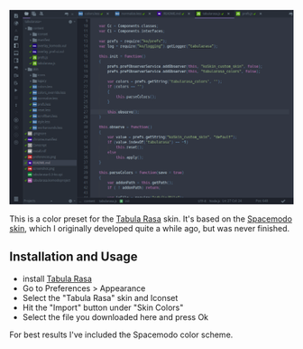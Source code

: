 ![Screenshot](screenshot.png)

This is a color preset for the [Tabula Rasa] skin. It's based on the [Spacemodo skin](http://komodoide.com/packages/skins/spacemodo/), which I originally developed quite a while ago, but was never finished.

## Installation and Usage

 * install [Tabula Rasa]
 * Go to Preferences > Appearance
 * Select the "Tabula Rasa" skin and Iconset
 * Hit the "Import" button under "Skin Colors"
 * Select the file you downloaded here and press Ok
 
For best results I've included the Spacemodo color scheme.

   [Tabula Rasa]: http://komodoide.com/packages/skins/tabula-rasa/
